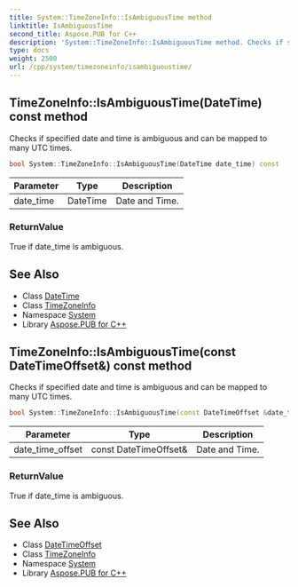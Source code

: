 ```yaml
---
title: System::TimeZoneInfo::IsAmbiguousTime method
linktitle: IsAmbiguousTime
second_title: Aspose.PUB for C++
description: 'System::TimeZoneInfo::IsAmbiguousTime method. Checks if specified date and time is ambiguous and can be mapped to many UTC times in C++.'
type: docs
weight: 2500
url: /cpp/system/timezoneinfo/isambiguoustime/
---
```

## TimeZoneInfo::IsAmbiguousTime(DateTime) const method


Checks if specified date and time is ambiguous and can be mapped to many UTC times.

```cpp
bool System::TimeZoneInfo::IsAmbiguousTime(DateTime date_time) const
```


| Parameter | Type | Description |
| --- | --- | --- |
| date_time | DateTime | Date and Time. |

### ReturnValue

True if date_time is ambiguous.

## See Also

* Class [DateTime](../../datetime/)
* Class [TimeZoneInfo](../)
* Namespace [System](../../)
* Library [Aspose.PUB for C++](../../../)
## TimeZoneInfo::IsAmbiguousTime(const DateTimeOffset\&) const method


Checks if specified date and time is ambiguous and can be mapped to many UTC times.

```cpp
bool System::TimeZoneInfo::IsAmbiguousTime(const DateTimeOffset &date_time_offset) const
```


| Parameter | Type | Description |
| --- | --- | --- |
| date_time_offset | const DateTimeOffset\& | Date and Time. |

### ReturnValue

True if date_time is ambiguous.

## See Also

* Class [DateTimeOffset](../../datetimeoffset/)
* Class [TimeZoneInfo](../)
* Namespace [System](../../)
* Library [Aspose.PUB for C++](../../../)
